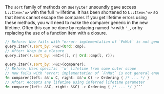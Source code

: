The `sort` family of methods on `QueryIter` unsoundly gave access `L::Item<'w>` with the full `'w` lifetime.  It has been shortened to `L::Item<'w>` so that items cannot escape the comparer.  If you get lifetime errors using these methods, you will need to make the comparer generic in the new lifetime.  Often this can be done by replacing named `'w` with `'_`, or by replacing the use of a function item with a closure.

```rust
// Before: Now fails with "error: implementation of `FnMut` is not general enough"
query.iter().sort_by::<&C>(Ord::cmp);
// After: Wrap in a closure
query.iter().sort_by::<&C>(|l, r| Ord::cmp(l, r));

query.iter().sort_by::<&C>(comparer);
// Before: Uses specific `'w` lifetime from some outer scope
// now fails with "error: implementation of `FnMut` is not general enough"
fn comparer(left: &&'w C, right: &&'w C) -> Ordering { /* ... */ }
// After: Accepts any lifetime using inferred lifetime parameter
fn comparer(left: &&C, right: &&C) -> Ordering { /* ... */ }```
